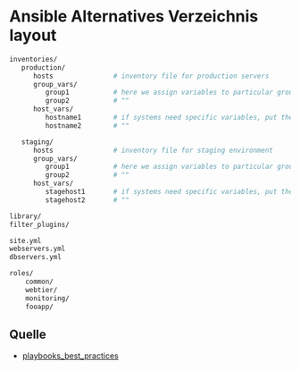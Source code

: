 # Ansible Alternatives Verzeichnis layout

```sh
inventories/
   production/
      hosts               # inventory file for production servers
      group_vars/
         group1           # here we assign variables to particular groups
         group2           # ""
      host_vars/
         hostname1        # if systems need specific variables, put them here
         hostname2        # ""

   staging/
      hosts               # inventory file for staging environment
      group_vars/
         group1           # here we assign variables to particular groups
         group2           # ""
      host_vars/
         stagehost1       # if systems need specific variables, put them here
         stagehost2       # ""

library/
filter_plugins/

site.yml
webservers.yml
dbservers.yml

roles/
    common/
    webtier/
    monitoring/
    fooapp/
```

## Quelle

* [playbooks_best_practices](http://docs.ansible.com/ansible/playbooks_best_practices.html)